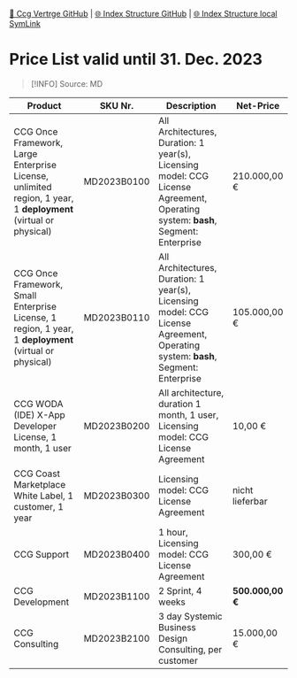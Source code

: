 [📁 Ccg Vertrge GitHub](/cerulean-circle-unlimited-2cu/governance/cc-internals/contracts-discussion/ccg-vertrge.md) | [🌐 Index Structure GitHub](/cerulean-circle-unlimited-2cu/governance/cc-internals/contracts-discussion/ccg-vertrge/price-list-valid-until-31-dec-2023.md) | [🌐 Index Structure local SymLink](./price-list-valid-until-31-dec-2023.entry.md)

# Price List valid until 31. Dec. 2023

> [!INFO]
> Source: MD

| **Product** | **SKU Nr.** | **Description** | **Net-Price** |
| --- | --- | --- | --- |
| CCG Once Framework, Large Enterprise License, unlimited region, 1 year, 1 **deployment** (virtual or physical) | MD2023B0100 | All Architectures, Duration: 1 year(s), Licensing model: CCG License Agreement, Operating system: **bash**, Segment: Enterprise | 210.000,00 € |
| CCG Once Framework, Small Enterprise License, 1 region, 1 year, 1 **deployment** (virtual or physical) | MD2023B0110 | All Architectures, Duration: 1 year(s), Licensing model: CCG License Agreement, Operating system: **bash**, Segment: Enterprise | 105.000,00 € |
| CCG WODA (IDE) X-App Developer License, 1 month, 1 user | MD2023B0200 | All architecture, duration 1 month, 1 user, Licensing model: CCG License Agreement | 10,00 € |
| CCG Coast Marketplace White Label, 1 customer, 1 year | MD2023B0300 | Licensing model: CCG License Agreement | nicht lieferbar |
| CCG Support | MD2023B0400 | 1 hour, Licensing model: CCG License Agreement | 300,00 € |
| CCG Development | MD2023B1100 | 2 Sprint, 4 weeks | **500.000,00 €** |
| CCG Consulting | MD2023B2100 | 3 day Systemic Business Design Consulting, per customer | 15.000,00 € |
